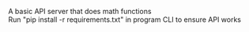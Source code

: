 A basic API server that does math functions </br>
Run "pip install -r requirements.txt" in program CLI to ensure API works
